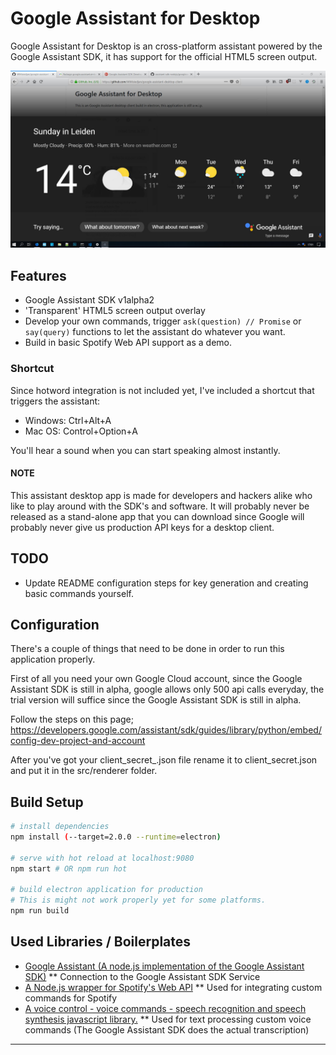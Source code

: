 # Google Assistant for Desktop

Google Assistant for Desktop is an cross-platform assistant powered by the Google Assistant SDK, it has support for the official HTML5 screen output.

![Screenshot of Google Assistant Desktop Client](/screenshots/screenshot-3.JPG?raw=true "Full html5 window preview")

## Features
* Google Assistant SDK v1alpha2
* 'Transparent' HTML5 screen output overlay
* Develop your own commands, trigger ```ask(question) // Promise``` or ```say(query)``` functions to let the assistant do whatever you want.
* Build in basic Spotify Web API support as a demo.

### Shortcut
Since hotword integration is not included yet, I've included a shortcut that triggers the assistant: 

* Windows: Ctrl+Alt+A
* Mac OS: Control+Option+A

You'll hear a sound when you can start speaking almost instantly.

#### NOTE
This assistant desktop app is made for developers and hackers alike who like to play around with the SDK's and software. It will probably never be released as a stand-alone app that you can download since Google will probably never give us production API keys for a desktop client.

## TODO
* Update README configuration steps for key generation and creating basic commands yourself.


## Configuration
There's a couple of things that need to be done in order to run this application properly.

First of all you need your own Google Cloud account, since the Google Assistant SDK is still in alpha, google allows only 500 api calls everyday, the trial version will suffice since the Google Assistant SDK is still in alpha.

Follow the steps on this page;
https://developers.google.com/assistant/sdk/guides/library/python/embed/config-dev-project-and-account

After you've got your client_secret_<client-id>.json file rename it to client_secret.json and put it in the src/renderer folder.

## Build Setup

``` bash
# install dependencies
npm install (--target=2.0.0 --runtime=electron)

# serve with hot reload at localhost:9080
npm start # OR npm run hot

# build electron application for production
# This is might not work properly yet for some platforms.
npm run build

```

## Used Libraries / Boilerplates

* [Google Assistant (A node.js implementation of the Google Assistant SDK)](https://github.com/endoplasmic/google-assistant)
** Connection to the Google Assistant SDK Service
* [A Node.js wrapper for Spotify's Web API](https://github.com/thelinmichael/spotify-web-api-node)
** Used for integrating custom commands for Spotify
* [A voice control - voice commands - speech recognition and speech synthesis javascript library.](https://github.com/sdkcarlos/artyom.js)
** Used for text processing custom voice commands (The Google Assistant SDK does the actual transcription)

---
